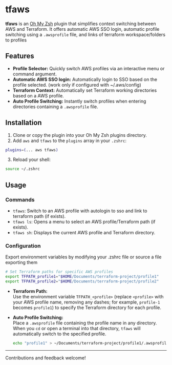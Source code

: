 # tfaws

**tfaws** is an [Oh My Zsh](https://ohmyz.sh/) plugin that simplifies context switching between AWS and
Terraform. It offers automatic AWS SSO login, automatic profile switching using a `.awsprofile` file, and
links of terraform workspace/folders to profiles

## Features

- **Profile Selector:** Quickly switch AWS profiles via an interactive menu or command argument.
- **Automatic AWS SSO login:** Automatically login to SSO based on the profile selected. (work only if
  configured with ~/.aws/config)
- **Terraform Context:** Automatically set Terraform working directories based on a AWS profile.
- **Auto Profile Switching:** Instantly switch profiles when entering directories containing a `.awsprofile`
  file.

## Installation

1. Clone or copy the plugin into your Oh My Zsh plugins directory.
2. Add `aws` and `tfaws` to the `plugins` array in your `.zshrc`:

```zsh
plugins=(... aws tfaws)
```

3. Reload your shell:

```zsh
source ~/.zshrc
```

## Usage

### Commands

- `tfaws`: Switch to an AWS profile with autologin to sso and link to terraform path (if exists).
- `tfaws ls`: Opens a menu to select an AWS profile/Terraform path (if exists).
- `tfaws sh`: Displays the current AWS profile and Terraform directory.

### Configuration

Export environment variables by modifying your .zshrc file or source a file exporting them

```zsh
# Set Terraform paths for specific AWS profiles
export TFPATH_profile1="$HOME/Documents/terraform-project/profile1"
export TFPATH_profile2="$HOME/Documents/terraform-project/profile2"
```

- **Terraform Path:**  
  Use the environment variable `TFPATH_<profile>` (replace `<profile>` with your AWS profile name, removing any dashes; for example, `profile-1` becomes `profile1`) to specify the Terraform directory for each profile.

- **Auto Profile Switching:**  
  Place a `.awsprofile` file containing the profile name in any directory. When you `cd` or open a terminal
  into that directory, `tfaws` will automatically switch to the specified profile.

  ```sh
  echo "profile1" > ~/Documents/terraform-project/profile1/.awsprofile
  ```

---

Contributions and feedback welcome!
